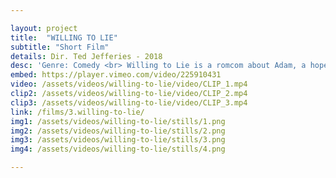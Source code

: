 ```yaml
---

layout: project
title:  "WILLING TO LIE"
subtitle: "Short Film"
details: Dir. Ted Jefferies - 2018 
desc: 'Genre: Comedy <br> Willing to Lie is a romcom about Adam, a hopeless romantic who matches with Lucy, the girl of his dreams. She makes him lie about how they met, only to use that fake story to frame him for a crime.'
embed: https://player.vimeo.com/video/225910431
video: /assets/videos/willing-to-lie/video/CLIP_1.mp4
clip2: /assets/videos/willing-to-lie/video/CLIP_2.mp4
clip3: /assets/videos/willing-to-lie/video/CLIP_3.mp4
link: /films/3.willing-to-lie/
img1: /assets/videos/willing-to-lie/stills/1.png
img2: /assets/videos/willing-to-lie/stills/2.png
img3: /assets/videos/willing-to-lie/stills/3.png
img4: /assets/videos/willing-to-lie/stills/4.png

---
```

